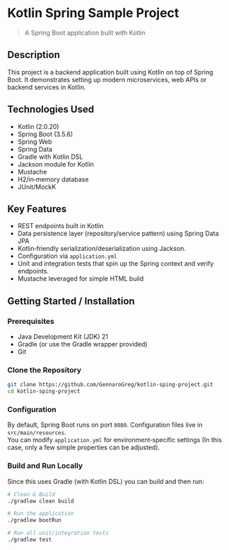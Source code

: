 # Kotlin Spring Sample Project
> A Spring Boot application built with Kotlin

## Description
This project is a backend application built using Kotlin on top of Spring Boot.
It demonstrates setting up modern microservices, web APIs or backend services in Kotlin.

## Technologies Used
- Kotlin (2.0.20)
- Spring Boot (3.5.6)
- Spring Web
- Spring Data
- Gradle with Kotlin DSL
- Jackson module for Kotlin
- Mustache
- H2/in‑memory database
- JUnit/MockK

## Key Features
- REST endpoints built in Kotlin
- Data persistence layer (repository/service pattern) using Spring Data JPA
- Kotlin‑friendly serialization/deserialization using Jackson.
- Configuration via `application.yml`
- Unit and integration tests that spin up the Spring context and verify endpoints.
- Mustache leveraged for simple HTML build

## Getting Started / Installation

### Prerequisites
- Java Development Kit (JDK) 21
- Gradle (or use the Gradle wrapper provided)
- Git

### Clone the Repository
```bash
git clone https://github.com/GennaroGreg/kotlin-sping-project.git
cd kotlin-sping-project
```

### Configuration
By default, Spring Boot runs on port `8080`. Configuration files live in `src/main/resources`.  
You can modify `application.yml` for environment‑specific settings (In this case, only a few simple properties can be adjusted).

### Build and Run Locally
Since this uses Gradle (with Kotlin DSL) you can build and then run:

```bash
# Clean & Build
./gradlew clean build

# Run the application
./gradlew bootRun

# Run all unit/integration tests
./gradlew test
```